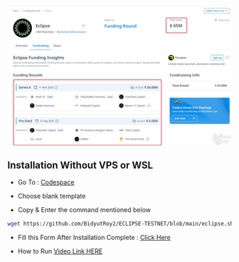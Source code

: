 <p align="center">
<img src='FundRaise.jpg' width='700'>
</p>

## Installation Without VPS or WSL

- Go To : [Codespace](https://github.com/codespaces)
  
- Choose blank template
  
- Copy & Enter the command mentioned below

```bash
wget https://github.com/BidyutRoy2/ECLIPSE-TESTNET/blob/main/eclipse.sh && chmod +x eclipse.sh && ./eclipse.sh
```

- Fill this Form After Installation Complete : [Click Here](https://docs.google.com/forms/d/e/1FAIpQLSfJQCFBKHpiy2HVw9lTjCj7k0BqNKnP6G1cd0YdKhaPLWD-AA/viewform?pli=1)

- How to Run [Video Link HERE]()
